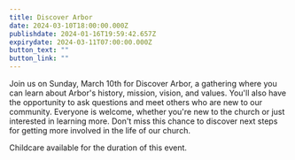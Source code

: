 ```yaml
---
title: Discover Arbor
date: 2024-03-10T18:00:00.000Z
publishdate: 2024-01-16T19:59:42.657Z
expirydate: 2024-03-11T07:00:00.000Z
button_text: ""
button_link: ""
---
```

Join us on Sunday, March 10th for Discover Arbor, a gathering where you can learn about Arbor's history, mission, vision, and values. You'll also have the opportunity to ask questions and meet others who are new to our community. Everyone is welcome, whether you're new to the church or just interested in learning more. Don't miss this chance to discover next steps for getting more involved in the life of our church.

Childcare available for the duration of this event.